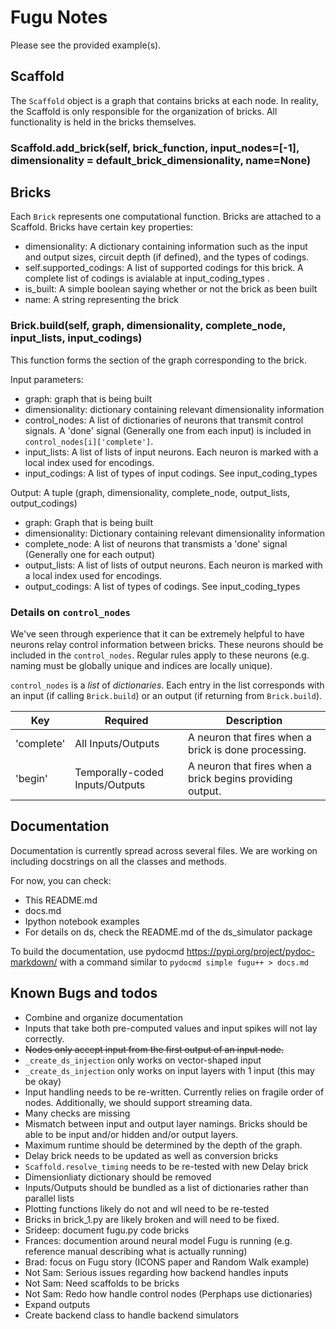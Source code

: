 # Fugu Notes

Please see the provided example(s). 

## Scaffold

The `Scaffold` object is a graph that contains bricks at each node.  In reality, the Scaffold is only responsible for the organization of bricks.  All functionality is held in the bricks themselves.

### Scaffold.add_brick(self, brick_function, input_nodes=[-1], dimensionality = default_brick_dimensionality, name=None)

## Bricks

Each `Brick` represents one computational function.  Bricks are attached to a Scaffold.  Bricks have certain key properties:

- dimensionality:  A dictionary containing information such as the input and output sizes, circuit depth (if defined), and the types of codings.
- self.supported_codings:  A list of supported codings for this brick. A complete list of codings is avialable at input_coding_types .   
- is_built:  A simple boolean saying whether or not the brick as been built
- name: A string representing the brick

### Brick.build(self, graph, dimensionality, complete_node, input_lists, input_codings)

This function forms the section of the graph corresponding to the brick.

Input parameters:
- graph: graph that is being built
- dimensionality: dictionary containing relevant dimensionality information
- control_nodes: A list of dictionaries of neurons that transmit control signals. A 'done' signal (Generally one from each input) is included in `control_nodes[i]['complete']`.
- input_lists: A list of lists of input neurons.  Each neuron is marked with a local index used for encodings.
- input_codings: A list of types of input codings.  See input_coding_types

Output:
A tuple (graph, dimensionality, complete_node, output_lists, output_codings)
- graph: Graph that is being built
- dimensionality: Dictionary containing relevant dimensionality information
- complete_node: A list of neurons that transmists a 'done' signal (Generally one for each output)
- output_lists: A list of lists of output neurons.  Each neuron is marked with a local index used for encodings.
- output_codings: A list of types of codings.  See input_coding_types

### Details on `control_nodes`
We've seen through experience that it can be extremely helpful to have neurons relay control 
information between bricks.  These neurons should be included in the `control_nodes`.  Regular 
rules apply to these neurons (e.g. naming must be globally unique and indices are locally unique).

`control_nodes` is a *list* of *dictionaries*.  Each entry in the list corresponds with 
an input (if calling `Brick.build`) or an output (if returning from `Brick.build`). 

| Key | Required | Description |
| ------ | ------ | ------ |
| 'complete' | All Inputs/Outputs | A neuron that fires when a brick is done processing. |
| 'begin' | Temporally-coded Inputs/Outputs | A neuron that fires when a brick begins providing output. |

## Documentation
Documentation is currently spread across several files.  We are working on including docstrings on all the classes and methods.

For now, you can check:
- This README.md
- docs.md
- Ipython notebook examples
- For details on ds, check the README.md of the ds_simulator package

To build the documentation, use pydocmd https://pypi.org/project/pydoc-markdown/ with a command similar to 
`pydocmd simple fugu++ > docs.md`




## Known Bugs and todos
- Combine and organize documentation
- Inputs that take both pre-computed values and input spikes will not lay correctly.
- ~~Nodes only accept input from the first output of an input node.~~
- `_create_ds_injection` only works on vector-shaped input
- `_create_ds_injection` only works on input layers with 1 input (this may be okay)
- Input handling needs to be re-written.  Currently relies on fragile order of nodes.  Additionally, we should support streaming data.
- Many checks are missing
- Mismatch between input and output layer namings.  Bricks should be able to be input and/or hidden and/or output layers.
- Maximum runtime should be determined by the depth of the graph.
- Delay brick needs to be updated as well as conversion bricks
- `Scaffold.resolve_timing` needs to be re-tested with new Delay brick
- Dimensionliaty dictionary should be removed
- Inputs/Outputs should be bundled as a list of dictionaries rather than parallel lists
- Plotting functions likely do not and wll need to be re-tested
- Bricks in brick_1.py are likely broken and will need to be fixed.
- Srideep: document fugu.py code bricks
- Frances: documention around neural model Fugu is running (e.g. reference manual describing what is actually running)
- Brad: focus on Fugu story (ICONS paper and Random Walk example)
- Not Sam: Serious issues regarding how backend handles inputs
- Not Sam: Need scaffolds to be bricks
- Not Sam: Redo how handle control nodes (Perphaps use dictionaries)
- Expand outputs 
- Create backend class to handle backend simulators